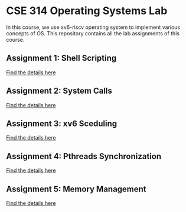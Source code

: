 # CSE 314 Operating Systems Lab

In this course, we use xv6-riscv operating system to implement various concepts of OS. This repository contains all the lab assignments of this course.

## Assignment 1: Shell Scripting

[Find the details here](./Offline_1_Shell_Scripting/Offline-1_updated.pdf)

## Assignment 2: System Calls

[Find the details here](./Offline_2_System_Call/Offline2.pdf)

## Assignment 3: xv6 Sceduling

[Find the details here](./Offline_3_xv6_sceduling/offline.txt)

## Assignment 4: Pthreads Synchronization

[Find the details here](./Offline_4_Pthreads_Syncronization/314_Pthread_Lab_Assignment%20(1).pdf)

## Assignment 5: Memory Management

[Find the details here](./Offline_5_Memory_Management/Offline%205_%20xv6%20Memory%20Management.pdf)
